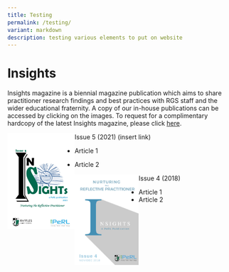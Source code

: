 ```yaml
---
title: Testing
permalink: /testing/
variant: markdown
description: testing various elements to put on website
---
```

# Insights
Insights magazine is a biennial magazine publication which aims to share practitioner research findings and best practices with RGS staff and the wider educational fraternity. A copy of our in-house publications can be accessed by clicking on the images. To request for a complimentary hardcopy of the latest Insights magazine, please click [here](https://forms.gle/PgMv2haywbKGiX458).



  <img align="left" style="width: 30%" alt="" src="/images/Insights/2021%20insight.png">


Issue 5 (2021) (insert link)
* Article 1
* Article 2



  <img align="left" style="width: 30%" alt="" src="/images/Insights/2018%20insights.png">


Issue 4 (2018)
* Article 1
* Article 2